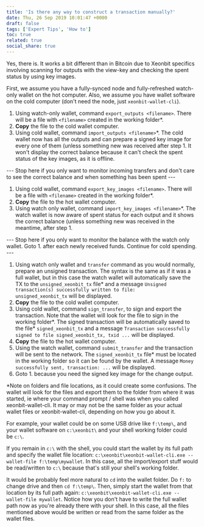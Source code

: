```yaml
---
title: 'Is there any way to construct a transaction manually?'
date: Thu, 26 Sep 2019 10:01:47 +0000
draft: false
tags: ['Expert Tips', 'How to']
toc: true
related: true
social_share: true
---
```


Yes, there is. It works a bit different than in Bitcoin due to Xeonbit specifics involving scanning for outputs with the view-key and checking the spent status by using key images.

First, we assume you have a fully-synced node and fully-refreshed watch-only wallet on the hot computer. Also, we assume you have wallet software on the cold computer (don't need the node, just `xeonbit-wallet-cli`).

1.  Using watch-only wallet, command `export_outputs <filename>`. There will be a file with `<filename>` created in the working folder\*.
2.  **Copy** the file to the cold wallet computer.
3.  Using cold wallet, command `import_outputs <filename>`\*. The cold wallet now has all the outputs and can prepare a signed key image for every one of them (unless something new was received after step 1. It won't display the correct balance because it can't check the spent status of the key images, as it is offline.

\--- Stop here if you only want to monitor incoming transfers and don't care to see the correct balance and when something has been spent ---

1.  Using cold wallet, command `export_key_images <filename>`. There will be a file with `<filename>` created in the working folder\*.
2.  **Copy** the file to the hot wallet computer.
3.  Using watch only wallet, command `import_key_images <filename>`\*. The watch wallet is now aware of spent status for each output and it shows the correct balance (unless something new was received in the meantime, after step 1.

\--- Stop here if you only want to monitor the balance with the watch only wallet. Goto 1. after each newly received funds. Continue for cold spending. ---

1.  Using watch only wallet and `transfer` command as you would normally, prepare an unsigned transaction. The syntax is the same as if it was a full wallet, but in this case the watch wallet will automatically save the TX to the `unsigned_xeonbit_tx` file\* and a message `Unsigned transaction(s) successfully written to file: unsigned_xeonbit_tx` will be displayed.
2.  **Copy** the file to the cold wallet computer.
3.  Using cold wallet, command `sign_transfer`, to sign and export the transaction. Note that the wallet will look for the file to sign in the working folder\*. The signed transaction will be automatically saved to the file\* `signed_xeonbit_tx` and a message `Transaction successfully signed to file signed_xeonbit_tx, txid ...` will be displayed.
4.  **Copy** the file to the hot wallet computer.
5.  Using the watch wallet, command `submit_transfer` and the transaction will be sent to the network. The `signed_xeonbit_tx` file\* must be located in the working folder so it can be found by the wallet. A message `Money successfully sent, transaction: ...` will be displayed.
6.  Goto 1. because you need the signed key image for the change output.

\*Note on folders and file locations, as it could create some confusions. The wallet will look for the files and export them to the folder from where it was started, ie where your command prompt / shell was when you called xeonbit-wallet-cli. It may or may not be the same folder as your actual wallet files or xeonbit-wallet-cli, depending on how you go about it.

For example, your wallet could be on some USB drive like `f:\temp\`, and your wallet software on `c:\xeonbit\` and your shell working folder could be `c:\`.

If you remain in `c:\` with the shell, you could start the wallet by its full path and specify the wallet file location: `c:\xeonbit\xeonbit-wallet-cli.exe --wallet-file f:\temp\mywallet`. In this case, all the import/export stuff would be read/written to `c:\` because that's still your shell's working folder.

It would be probably feel more natural to `cd` into the wallet folder. Do `f:` to change drive and then `cd f:\temp\`. Then, simply start the wallet from that location by its full path again: `c:\xeonbit\xeonbit-wallet-cli.exe --wallet-file mywallet`. Notice how you don't have to write the full wallet path now as you're already there with your shell. In this case, all the files mentioned above would be written or read from the same folder as the wallet files.